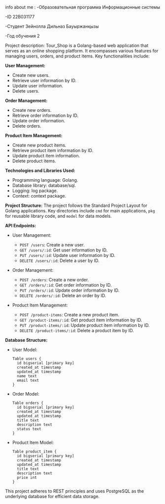 info about me :
-Образовательная программа	Информационные системы

-ID	22B031177

-Студент	Зейнолла Дильназ Бауыржанқызы

-Год обучения	2

Project description:
Tour_Shop is a Golang-based web application that serves as an online shopping platform. It encompasses various features for managing users, orders, and product items. Key functionalities include:

**User Management:**
- Create new users.
- Retrieve user information by ID.
- Update user information.
- Delete users.

**Order Management:**
- Create new orders.
- Retrieve order information by ID.
- Update order information.
- Delete orders.

**Product Item Management:**
- Create new product items.
- Retrieve product item information by ID.
- Update product item information.
- Delete product items.

**Technologies and Libraries Used:**
- Programming language: Golang.
- Database library: database/sql.
- Logging: log package.
- Context: context package.

**Project Structure:**
The project follows the Standard Project Layout for Golang applications. Key directories include `cmd` for main applications, `pkg` for reusable library code, and `model` for data models.

**API Endpoints:**
- User Management:
  - `POST /users`: Create a new user.
  - `GET /users/:id`: Get user information by ID.
  - `PUT /users/:id`: Update user information by ID.
  - `DELETE /users/:id`: Delete a user by ID.

- Order Management:
  - `POST /orders`: Create a new order.
  - `GET /orders/:id`: Get order information by ID.
  - `PUT /orders/:id`: Update order information by ID.
  - `DELETE /orders/:id`: Delete an order by ID.

- Product Item Management:
  - `POST /product-items`: Create a new product item.
  - `GET /product-items/:id`: Get product item information by ID.
  - `PUT /product-items/:id`: Update product item information by ID.
  - `DELETE /product-items/:id`: Delete a product item by ID.

**Database Structure:**
- User Model:
  ```
  Table users {
    id bigserial [primary key]
    created_at timestamp
    updated_at timestamp
    name text
    email text
  }
  ```

- Order Model:
  ```
  Table orders {
    id bigserial [primary key]
    created_at timestamp
    updated_at timestamp
    title text
    description text
    status text
  }
  ```

- Product Item Model:
  ```
  Table product_item {
    id bigserial [primary key]
    created_at timestamp
    updated_at timestamp
    title text
    description text
    price int
  }
  ```

This project adheres to REST principles and uses PostgreSQL as the underlying database for efficient data storage.
